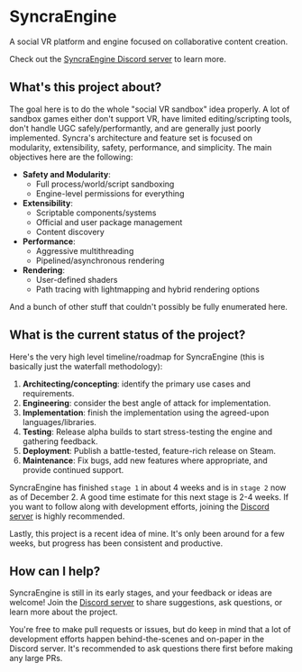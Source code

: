 # SyncraEngine

A social VR platform and engine focused on collaborative content creation.

Check out the [SyncraEngine Discord server](https://discord.gg/yxMagwQx9A) to learn more.

## What's this project about?

The goal here is to do the whole "social VR sandbox" idea properly. A lot of sandbox games either don't support VR, have limited editing/scripting tools, don't handle UGC safely/performantly, and are generally just poorly implemented. Syncra's architecture and feature set is focused on modularity, extensibility, safety, performance, and simplicity. The main objectives here are the following:

- **Safety and Modularity**:
  - Full process/world/script sandboxing
  - Engine-level permissions for everything
- **Extensibility**:
  - Scriptable components/systems
  - Official and user package management
  - Content discovery
- **Performance**:
  - Aggressive multithreading
  - Pipelined/asynchronous rendering
- **Rendering**:
  - User-defined shaders
  - Path tracing with lightmapping and hybrid rendering options

And a bunch of other stuff that couldn't possibly be fully enumerated here.

## What is the current status of the project?

Here's the very high level timeline/roadmap for SyncraEngine (this is basically just the waterfall methodology):

1. **Architecting/concepting**: identify the primary use cases and requirements.
2. **Engineering**: consider the best angle of attack for implementation.
3. **Implementation**: finish the implementation using the agreed-upon languages/libraries.
4. **Testing**: Release alpha builds to start stress-testing the engine and gathering feedback.
5. **Deployment**: Publish a battle-tested, feature-rich release on Steam.
6. **Maintenance**: Fix bugs, add new features where appropriate, and provide continued support.

SyncraEngine has finished `stage 1` in about 4 weeks and is in `stage 2` now as of December 2. A good time estimate for this next stage is 2-4 weeks. If you want to follow along with development efforts, joining the [Discord server](https://discord.gg/yxMagwQx9A) is highly recommended.

Lastly, this project is a recent idea of mine. It's only been around for a few weeks, but progress has been consistent and productive.

## How can I help?

SyncraEngine is still in its early stages, and your feedback or ideas are welcome! Join the [Discord server](https://discord.gg/yxMagwQx9A) to share suggestions, ask questions, or learn more about the project.

You're free to make pull requests or issues, but do keep in mind that a lot of development efforts happen behind-the-scenes and on-paper in the Discord server. It's recommended to ask questions there first before making any large PRs.
